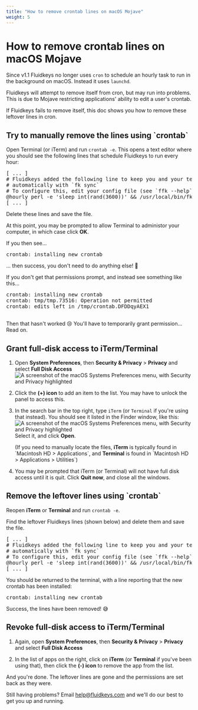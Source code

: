```yaml
---
title: "How to remove crontab lines on macOS Mojave"
weight: 5
---
```


# How to remove crontab lines on macOS Mojave

Since v1.1 Fluidkeys no longer uses `cron` to schedule an hourly task to run in the background on macOS. Instead it uses `launchd`.

Fluidkeys will attempt to remove itself from cron, but may run into problems. This is due to Mojave restricting applications' ability to edit a user's crontab.

If Fluidkeys fails to remove itself, this doc shows you how to remove these leftover lines in cron.

<h2 class="numbered">Try to manually remove the lines using `crontab`</h2>

Open Terminal (or iTerm) and run `crontab -e`. This opens a text editor where you should see the following lines that schedule Fluidkeys to run every hour:

<pre>
[ ... ]
# Fluidkeys added the following line to keep you and your team's keys updated
# automatically with `fk sync`
# To configure this, edit your config file (see `ffk --help` for the location)
@hourly perl -e 'sleep int(rand(3600))' && /usr/local/bin/fk sync --cron-output
[ ... ]
</pre>

Delete these lines and save the file.

At this point, you may be prompted to allow Terminal to administor your computer, in which case click <strong>OK</strong>.

If you then see...

<pre class="terminal">crontab: installing new crontab
<span class="command"></span></pre>

... then success, you don't need to do anything else! 🙌

If you don't get that permissions prompt, and instead see something like this...

<pre class="terminal">
crontab: installing new crontab
crontab: tmp/tmp.73516: Operation not permitted
crontab: edits left in /tmp/crontab.DFDDqyAEX1
<span class="command"></span>
</pre>

Then that hasn't worked 😢 You'll have to temporarily grant permission... Read on.

<h2 class="numbered">Grant full-disk access to iTerm/Terminal</h2>

<ol>
    <li>
        <p>
        Open <strong>System Preferences</strong>, then <strong>Security & Privacy</strong> > <strong>Privacy</strong> and select <strong>Full Disk Access</strong>
        <img src="/images/docs/grant-permissions-on-mac-os-mojave/screenshot-full-disk-access-menu.png" class="normal-width" alt="A screenshot of the macOS Systems Preferences menu, with Security and Privacy highlighted" />
        </p>
    </li>
    <li>
        <p>Click the <strong>(+) icon</strong> to add an item to the list. You may have to unlock the panel to access this.</p>
    </li>
    <li>
        <p>In the search bar in the top right, type <code>iTerm</code> (or <code>Terminal</code> if you're using that instead). You should see it listed in the Finder window, like this:
        <img src="/images/docs/grant-permissions-on-mac-os-mojave/screenshot-select-iterm-in-finder.png" class="normal-width" alt="A screenshot of the macOS Systems Preferences menu, with Security and Privacy highlighted" />
        Select it, and click <strong>Open</strong>.</p>
        <p>(If you need to manually locate the files, <strong>iTerm</strong> is typically found in `Macintosh HD > Applications`, and <strong>Terminal</strong> is found in `Macintosh HD > Applications > Utilities`)</p>
    </li>
    <li class="markdown__index-item">
        You may be prompted that iTerm (or Terminal) will not have full disk access until it is quit. Click <strong>Quit now</strong>, and close all the windows.
    </li>
</ol>

<h2 class="numbered">Remove the leftover lines using `crontab`</h2>

Reopen <strong>iTerm</strong> or <strong>Terminal</strong> and run `crontab -e`.

Find the leftover Fluidkeys lines (shown below) and delete them and save the file.

<pre>
[ ... ]
# Fluidkeys added the following line to keep you and your team's keys updated
# automatically with `fk sync`
# To configure this, edit your config file (see `ffk --help` for the location)
@hourly perl -e 'sleep int(rand(3600))' && /usr/local/bin/fk sync --cron-output
[ ... ]
</pre>

You should be returned to the terminal, with a line reporting that the new crontab has been installed:

<pre class="terminal">crontab: installing new crontab
<span class="command"></span></pre>

Success, the lines have been removed! 😅

<h2 class="numbered">Revoke full-disk access to iTerm/Terminal</h2>
<ol>
    <li>
        <p>
        Again, open <strong>System Preferences</strong>, then <strong>Security & Privacy</strong> > <strong>Privacy</strong> and select <strong>Full Disk Access</strong>
        </p>
    </li>
    <li>
        <p>
        In the list of apps on the right, click on <strong>iTerm</strong> (or <strong>Terminal</strong> if you've been using that), then click the <strong>(-) icon</strong> to remove the app from the list.
        </p>
    </li>
</ol>

And you're done. The leftover lines are gone and the permissions are set back as they were.

Still having problems? Email [help@fluidkeys.com](mailto:help@fluidkeys.com) and we'll do our best to get you up and running.
